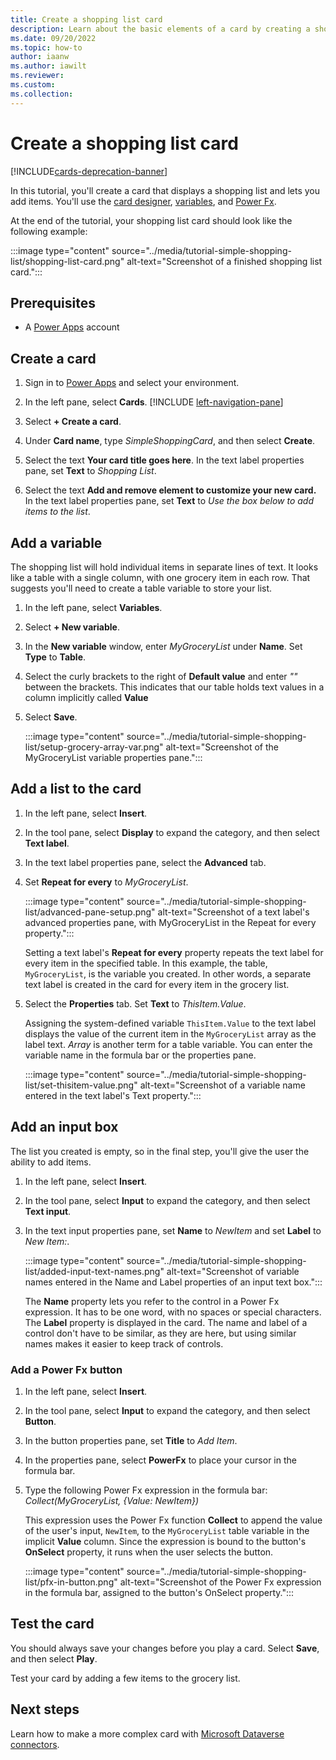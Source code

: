 ```yaml
---
title: Create a shopping list card
description: Learn about the basic elements of a card by creating a shopping list card.
ms.date: 09/20/2022
ms.topic: how-to
author: iaanw
ms.author: iawilt
ms.reviewer: 
ms.custom: 
ms.collection: 
---
```


# Create a shopping list card

[!INCLUDE[cards-deprecation-banner](~/includes/cards-deprecation-notice.md)]

In this tutorial, you'll create a card that displays a shopping list and lets you add items. You'll use the [card designer](../make-a-card/designer-overview.md), [variables](../make-a-card/variables/variables.md), and [Power Fx](../make-a-card/power-fx/intro-to-pfx.md).

At the end of the tutorial, your shopping list card should look like the following example:

:::image type="content" source="../media/tutorial-simple-shopping-list/shopping-list-card.png" alt-text="Screenshot of a finished shopping list card.":::

## Prerequisites

- A [Power Apps](https://powerapps.microsoft.com/) account

## Create a card

1. Sign in to [Power Apps](https://make.powerapps.com) and select your environment.

1. In the left pane, select **Cards**. [!INCLUDE [left-navigation-pane](../../includes/left-navigation-pane.md)]

1. Select **+ Create a card**.

1. Under **Card name**, type *SimpleShoppingCard*, and then select **Create**.

1. Select the text **Your card title goes here**. In the text label properties pane, set **Text** to *Shopping List*.

1. Select the text **Add and remove element to customize your new card.** In the text label properties pane, set **Text** to *Use the box below to add items to the list*.

## Add a variable

The shopping list will hold individual items in separate lines of text. It looks like a table with a single column, with one grocery item in each row. That suggests you'll need to create a table variable to store your list.

1. In the left pane, select **Variables**.
1. Select **+ New variable**.
1. In the **New variable** window, enter *MyGroceryList* under **Name**. Set **Type** to **Table**.
1. Select the curly brackets to the right of **Default value** and enter *""* between the brackets. This indicates that our table holds text values in a column implicitly called **Value**
1. Select **Save**.

   :::image type="content" source="../media/tutorial-simple-shopping-list/setup-grocery-array-var.png" alt-text="Screenshot of the MyGroceryList variable properties pane.":::

## Add a list to the card

1. In the left pane, select **Insert**.
1. In the tool pane, select **Display** to expand the category, and then select **Text label**.
1. In the text label properties pane, select the **Advanced** tab.
1. Set **Repeat for every** to *MyGroceryList*.

   :::image type="content" source="../media/tutorial-simple-shopping-list/advanced-pane-setup.png" alt-text="Screenshot of a text label's advanced properties pane, with MyGroceryList in the Repeat for every property.":::

   Setting a text label's **Repeat for every** property repeats the text label for every item in the specified table. In this example, the table, `MyGroceryList`, is the variable you created. In other words, a separate text label is created in the card for every item in the grocery list.

1. Select the **Properties** tab. Set **Text** to *ThisItem.Value*.

   Assigning the system-defined variable `ThisItem.Value` to the text label displays the value of the current item in the `MyGroceryList` array as the label text. *Array* is another term for a table variable. You can enter the variable name in the formula bar or the properties pane.

    :::image type="content" source="../media/tutorial-simple-shopping-list/set-thisitem-value.png" alt-text="Screenshot of a variable name entered in the text label's Text property.":::

## Add an input box

The list you created is empty, so in the final step, you'll give the user the ability to add items.

1. In the left pane, select **Insert**.
1. In the tool pane, select **Input** to expand the category, and then select **Text input**.
1. In the text input properties pane, set **Name** to *NewItem* and set **Label** to *New Item:*.

   :::image type="content" source="../media/tutorial-simple-shopping-list/added-input-text-names.png" alt-text="Screenshot of variable names entered in the Name and Label properties of an input text box.":::

   The **Name** property lets you refer to the control in a Power Fx expression. It has to be one word, with no spaces or special characters. The **Label** property is displayed in the card. The name and label of a control don't have to be similar, as they are here, but using similar names makes it easier to keep track of controls.

### Add a Power Fx button

1. In the left pane, select **Insert**.
1. In the tool pane, select **Input** to expand the category, and then select **Button**.
1. In the button properties pane, set **Title** to *Add Item*.
1. In the properties pane, select **PowerFx** to place your cursor in the formula bar.
1. Type the following Power Fx expression in the formula bar: *Collect(MyGroceryList, {Value: NewItem})*

    This expression uses the Power Fx function **Collect** to append the value of the user's input, `NewItem`, to the `MyGroceryList` table variable in the implicit **Value** column. Since the expression is bound to the button's **OnSelect** property, it runs when the user selects the button.

    :::image type="content" source="../media/tutorial-simple-shopping-list/pfx-in-button.png" alt-text="Screenshot of the Power Fx expression in the formula bar, assigned to the button's OnSelect property.":::

## Test the card

You should always save your changes before you play a card. Select **Save**, and then select **Play**.

Test your card by adding a few items to the grocery list.

## Next steps

Learn how to make a more complex card with [Microsoft Dataverse connectors](dataverse-card.md).
